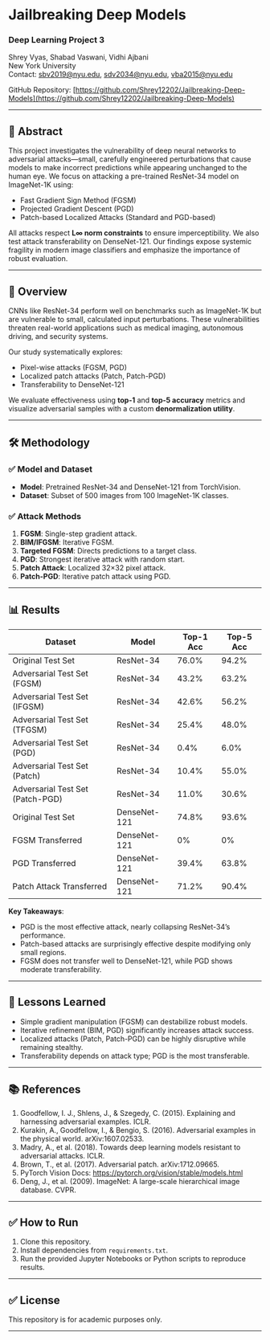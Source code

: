 # Jailbreaking Deep Models

### Deep Learning Project 3  
Shrey Vyas, Shabad Vaswani, Vidhi Ajbani  
New York University  
Contact: sbv2019@nyu.edu, sdv2034@nyu.edu, vba2015@nyu.edu

GitHub Repository: [https://github.com/Shrey12202/Jailbreaking-Deep-Models](https://github.com/Shrey12202/Jailbreaking-Deep-Models)

---

## 📄 Abstract

This project investigates the vulnerability of deep neural networks to adversarial attacks—small, carefully engineered perturbations that cause models to make incorrect predictions while appearing unchanged to the human eye. We focus on attacking a pre-trained ResNet-34 model on ImageNet-1K using:

- Fast Gradient Sign Method (FGSM)
- Projected Gradient Descent (PGD)
- Patch-based Localized Attacks (Standard and PGD-based)

All attacks respect **L∞ norm constraints** to ensure imperceptibility. We also test attack transferability on DenseNet-121. Our findings expose systemic fragility in modern image classifiers and emphasize the importance of robust evaluation.

---

## 📝 Overview

CNNs like ResNet-34 perform well on benchmarks such as ImageNet-1K but are vulnerable to small, calculated input perturbations. These vulnerabilities threaten real-world applications such as medical imaging, autonomous driving, and security systems.

Our study systematically explores:
- Pixel-wise attacks (FGSM, PGD)
- Localized patch attacks (Patch, Patch-PGD)
- Transferability to DenseNet-121

We evaluate effectiveness using **top-1** and **top-5 accuracy** metrics and visualize adversarial samples with a custom **denormalization utility**.

---

## 🛠️ Methodology

### ✅ Model and Dataset
- **Model**: Pretrained ResNet-34 and DenseNet-121 from TorchVision.
- **Dataset**: Subset of 500 images from 100 ImageNet-1K classes.

### ✅ Attack Methods
1. **FGSM**: Single-step gradient attack.
2. **BIM/IFGSM**: Iterative FGSM.
3. **Targeted FGSM**: Directs predictions to a target class.
4. **PGD**: Strongest iterative attack with random start.
5. **Patch Attack**: Localized 32×32 pixel attack.
6. **Patch-PGD**: Iterative patch attack using PGD.

---

## 📊 Results

| Dataset                        | Model        | Top-1 Acc | Top-5 Acc |
|---------------------------------|-------------|----------|----------|
| Original Test Set               | ResNet-34   | 76.0%    | 94.2%    |
| Adversarial Test Set (FGSM)     | ResNet-34   | 43.2%    | 63.2%    |
| Adversarial Test Set (IFGSM)    | ResNet-34   | 42.6%    | 56.2%    |
| Adversarial Test Set (TFGSM)    | ResNet-34   | 25.4%    | 48.0%    |
| Adversarial Test Set (PGD)      | ResNet-34   | 0.4%     | 6.0%     |
| Adversarial Test Set (Patch)    | ResNet-34   | 10.4%    | 55.0%    |
| Adversarial Test Set (Patch-PGD)| ResNet-34   | 11.0%    | 30.6%    |
| Original Test Set               | DenseNet-121| 74.8%    | 93.6%    |
| FGSM Transferred                | DenseNet-121| 0%       | 0%       |
| PGD Transferred                 | DenseNet-121| 39.4%    | 63.8%    |
| Patch Attack Transferred        | DenseNet-121| 71.2%    | 90.4%    |

**Key Takeaways**:
- PGD is the most effective attack, nearly collapsing ResNet-34’s performance.
- Patch-based attacks are surprisingly effective despite modifying only small regions.
- FGSM does not transfer well to DenseNet-121, while PGD shows moderate transferability.

---

## 🧠 Lessons Learned
- Simple gradient manipulation (FGSM) can destabilize robust models.
- Iterative refinement (BIM, PGD) significantly increases attack success.
- Localized attacks (Patch, Patch-PGD) can be highly disruptive while remaining stealthy.
- Transferability depends on attack type; PGD is the most transferable.

---

## 📚 References

1. Goodfellow, I. J., Shlens, J., & Szegedy, C. (2015). Explaining and harnessing adversarial examples. ICLR.
2. Kurakin, A., Goodfellow, I., & Bengio, S. (2016). Adversarial examples in the physical world. arXiv:1607.02533.
3. Madry, A., et al. (2018). Towards deep learning models resistant to adversarial attacks. ICLR.
4. Brown, T., et al. (2017). Adversarial patch. arXiv:1712.09665.
5. PyTorch Vision Docs: https://pytorch.org/vision/stable/models.html
6. Deng, J., et al. (2009). ImageNet: A large-scale hierarchical image database. CVPR.

---

## ✅ How to Run
1. Clone this repository.
2. Install dependencies from `requirements.txt`.
3. Run the provided Jupyter Notebooks or Python scripts to reproduce results.

---

## ✅ License
This repository is for academic purposes only.

---


